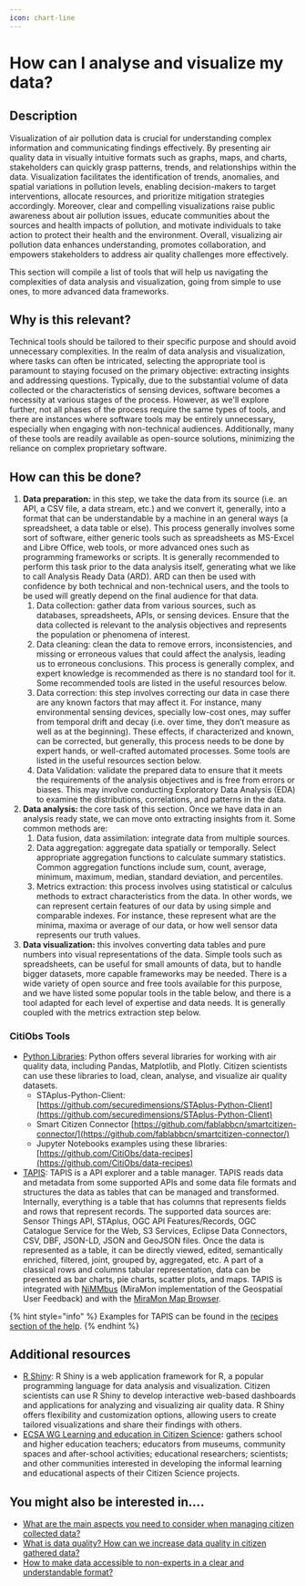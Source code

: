 ```yaml
---
icon: chart-line
---
```


# How can I analyse and visualize my data?

## Description

Visualization of air pollution data is crucial for understanding complex information and communicating findings effectively. By presenting air quality data in visually intuitive formats such as graphs, maps, and charts, stakeholders can quickly grasp patterns, trends, and relationships within the data. Visualization facilitates the identification of trends, anomalies, and spatial variations in pollution levels, enabling decision-makers to target interventions, allocate resources, and prioritize mitigation strategies accordingly. Moreover, clear and compelling visualizations raise public awareness about air pollution issues, educate communities about the sources and health impacts of pollution, and motivate individuals to take action to protect their health and the environment. Overall, visualizing air pollution data enhances understanding, promotes collaboration, and empowers stakeholders to address air quality challenges more effectively.

This section will compile a list of tools that will help us navigating the complexities of data analysis and visualization, going from simple to use ones, to more advanced data frameworks.

## Why is this relevant?

Technical tools should be tailored to their specific purpose and should avoid unnecessary complexities. In the realm of data analysis and visualization, where tasks can often be intricated, selecting the appropriate tool is paramount to staying focused on the primary objective: extracting insights and addressing questions. Typically, due to the substantial volume of data collected or the characteristics of sensing devices, software becomes a necessity at various stages of the process. However, as we'll explore further, not all phases of the process require the same types of tools, and there are instances where software tools may be entirely unnecessary, especially when engaging with non-technical audiences. Additionally, many of these tools are readily available as open-source solutions, minimizing the reliance on complex proprietary software.

## How can this be done?

1. **Data preparation:** in this step, we take the data from its source (i.e. an API, a CSV file, a data stream, etc.) and we convert it, generally, into a format that can be understandable by a machine in an general ways (a spreadsheet, a data table or else). This process generally involves some sort of software, either generic tools such as spreadsheets as MS-Excel and Libre Office, web tools, or more advanced ones such as programming frameworks or scripts. It is generally recommended to perform this task prior to the data analysis itself, generating what we like to call Analysis Ready Data (ARD). ARD can then be used with confidence by both technical and non-technical users, and the tools to be used will greatly depend on the final audience for that data.
   1. Data collection: gather data from various sources, such as databases, spreadsheets, APIs, or sensing devices. Ensure that the data collected is relevant to the analysis objectives and represents the population or phenomena of interest.
   2. Data cleaning: clean the data to remove errors, inconsistencies, and missing or erroneous values that could affect the analysis, leading us to erroneous conclusions. This process is generally complex, and expert knowledge is recommended as there is no standard tool for it. Some recommended tools are listed in the useful resources below.
   3. Data correction: this step involves correcting our data in case there are any known factors that may affect it. For instance, many environmental sensing devices, specially low-cost ones, may suffer from temporal drift and decay (i.e. over time, they don’t measure as well as at the beginning). These effects, if characterized and known, can be corrected, but generally, this process needs to be done by expert hands, or well-crafted automated processes. Some tools are listed in the useful resources section below.
   4. Data Validation: validate the prepared data to ensure that it meets the requirements of the analysis objectives and is free from errors or biases. This may involve conducting Exploratory Data Analysis (EDA) to examine the distributions, correlations, and patterns in the data.
2. **Data analysis:** the core task of this section. Once we have data in an analysis ready state, we can move onto extracting insights from it. Some common methods are:
   1. Data fusion, data assimilation: integrate data from multiple sources.
   2. Data aggregation: aggregate data spatially or temporally. Select appropriate aggregation functions to calculate summary statistics. Common aggregation functions include sum, count, average, minimum, maximum, median, standard deviation, and percentiles.
   3. Metrics extraction: this process involves using statistical or calculus methods to extract characteristics from the data. In other words, we can represent certain features of our data by using simple and comparable indexes. For instance, these represent what are the minima, maxima or average of our data, or how well sensor data represents our truth values.
3. **Data visualization:** this involves converting data tables and pure numbers into visual representations of the data. Simple tools such as spreadsheets, can be useful for small amounts of data, but to handle bigger datasets, more capable frameworks may be needed. There is a wide variety of open source and free tools available for this purpose, and we have listed some popular tools in the table below, and there is a tool adapted for each level of expertise and data needs. It is generally coupled with the metrics extraction step below.

### CitiObs Tools

* [Python Libraries](https://www.python.org/): Python offers several libraries for working with air quality data, including Pandas, Matplotlib, and Plotly. Citizen scientists can use these libraries to load, clean, analyse, and visualize air quality datasets.
  * STAplus-Python-Client: [https://github.com/securedimensions/STAplus-Python-Client](https://github.com/securedimensions/STAplus-Python-Client)
  * Smart Citizen Connector [https://github.com/fablabbcn/smartcitizen-connector/](https://github.com/fablabbcn/smartcitizen-connector/)
  * Jupyter Notebooks examples using these libraries: [https://github.com/CitiObs/data-recipes](https://github.com/CitiObs/data-recipes)
* [TAPIS](https://tapis.grumets.cat/): TAPIS is a API explorer and a table manager. TAPIS reads data and metadata from some supported APIs and some data file formats and structures the data as tables that can be managed and transformed. Internally, everything is a table that has columns that represents fields and rows that represent records. The supported data sources are: Sensor Things API, STAplus, OGC API Features/Records, OGC Catalogue Service for the Web, S3 Services, Eclipse Data Connectors, CSV, DBF, JSON-LD, JSON and GeoJSON files. Once the data is represented as a table, it can be directly viewed, edited, semantically enriched, filtered, joint, grouped by, aggregated, etc. A part of a classical rows and columns tabular representation, data can be presented as bar charts, pie charts, scatter plots, and maps. TAPIS is integrated with [NiMMbus](https://github.com/grumets/nimmbus) (MiraMon implementation of the Geospatial User Feedback) and with the [MiraMon Map Browser](https://github.com/grumets/MiraMonMapBrowser).

{% hint style="info" %}
Examples for TAPIS can be found in the [recipes section of the help](https://tapis.grumets.cat/help/#recipes).
{% endhint %}

## Additional resources

* [R Shiny](https://shiny.posit.co/): R Shiny is a web application framework for R, a popular programming language for data analysis and visualization. Citizen scientists can use R Shiny to develop interactive web-based dashboards and applications for analyzing and visualizing air quality data. R Shiny offers flexibility and customization options, allowing users to create tailored visualizations and share their findings with others.
* [ECSA WG Learning and education in Citizen Science](https://sites.google.com/view/citizen-science-education/home)**:** gathers school and higher education teachers; educators from museums, community spaces and after-school activities; educational researchers; scientists; and other communities interested in developing the informal learning and educational aspects of their Citizen Science projects.

## You might also be interested in….

* [What are the main aspects you need to consider when managing citizen collected data?](what-are-the-main-aspects-you-need-to-consider-when-managing-citizen-collected-data.md)
* [What is data quality? How can we increase data quality in citizen gathered data?](what-is-data-quality-how-can-we-increase-data-quality-in-citizen-gathered-data.md)
* [How to make data accessible to non-experts in a clear and understandable format?](how-to-make-data-accessible-to-non-experts-in-a-clear-and-understandable-format.md)
